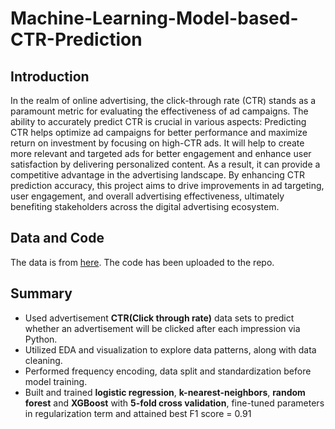 # Machine-Learning-Model-based-CTR-Prediction

## Introduction
In the realm of online advertising, the click-through rate (CTR) stands as a paramount metric
for evaluating the effectiveness of ad campaigns. The ability to accurately predict CTR is crucial
in various aspects: Predicting CTR helps optimize ad campaigns for better performance and
maximize return on investment by focusing on high-CTR ads. It will help to create more relevant
and targeted ads for better engagement and enhance user satisfaction by delivering personalized
content. As a result, it can provide a competitive advantage in the advertising landscape. By
enhancing CTR prediction accuracy, this project aims to drive improvements in ad targeting, user
engagement, and overall advertising effectiveness, ultimately benefiting stakeholders across the
digital advertising ecosystem.

## Data and Code
The data is from [here](https://www.kaggle.com/competitions/avazu-ctr-prediction/overview). The code has been uploaded to the repo. 

## Summary
- Used advertisement **CTR(Click through rate)** data sets to predict whether an advertisement will be clicked after each
impression via Python.
- Utilized EDA and visualization to explore data patterns, along with data cleaning.
- Performed frequency encoding, data split and standardization before model training.
- Built and trained **logistic regression**, **k-nearest-neighbors**, **random forest** and **XGBoost** with **5-fold cross validation**,
fine-tuned parameters in regularization term and attained best F1 score = 0.91
